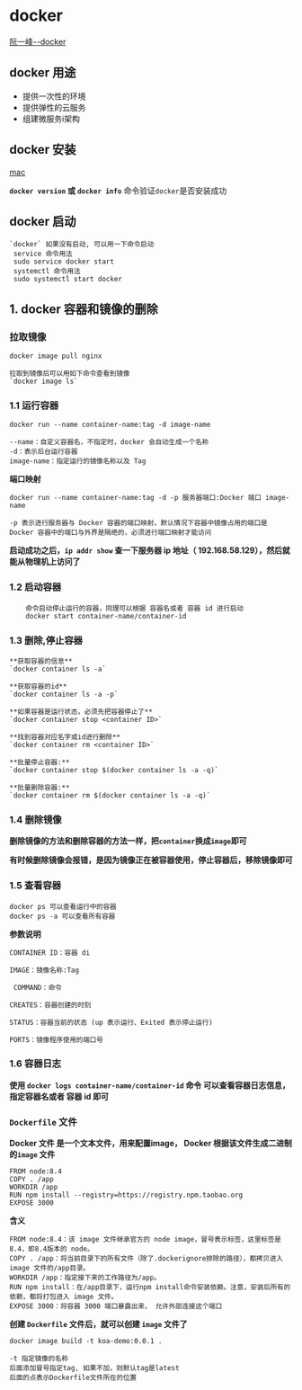 # docker

[阮一峰--docker](http://www.ruanyifeng.com/blog/2018/02/docker-tutorial.html)

## docker 用途
+ 提供一次性的环境
+ 提供弹性的云服务
+ 组建微服务i架构

## docker 安装

[mac](https://docs.docker.com/docker-for-mac/install/)

**`docker version` 或 `docker info`** 命令验证`docker`是否安装成功

## docker 启动

```
`docker` 如果没有启动, 可以用一下命令启动
 service 命令用法
 sudo service docker start
 systemctl 命令用法
 sudo systemctl start docker
```

## 1. docker 容器和镜像的删除

### 拉取镜像

```docker
docker image pull nginx

拉取到镜像后可以用如下命令查看到镜像
`docker image ls`

```

### 1.1 运行容器

```docker
docker run --name container-name:tag -d image-name

--name：自定义容器名，不指定时，docker 会自动生成一个名称
-d：表示后台运行容器
image-name：指定运行的镜像名称以及 Tag
```

**端口映射**

```docker
docker run --name container-name:tag -d -p 服务器端口:Docker 端口 image-name

-p 表示进行服务器与 Docker 容器的端口映射，默认情况下容器中镜像占用的端口是 Docker 容器中的端口与外界是隔绝的，必须进行端口映射才能访问
```

**启动成功之后，`ip addr show` 查一下服务器 ip 地址（ 192.168.58.129），然后就能从物理机上访问了**


### 1.2 启动容器

```docker
    命令启动停止运行的容器，同理可以根据 容器名或者 容器 id 进行启动
    docker start container-name/container-id
```

### 1.3 删除,停止容器

    **获取容器的信息**
    `docker container ls -a`

    **获取容器的id**
    `docker container ls -a -p`

    **如果容器是运行状态，必须先把容器停止了**
    `docker container stop <container ID>`

    **找到容器对应名字或id进行删除**
    `docker container rm <container ID>`

    **批量停止容器:**
    `docker container stop $(docker container ls -a -q)`

    **批量删除容器:**
    `docker container rm $(docker container ls -a -q)`
    

### 1.4 删除镜像

**删除镜像的方法和删除容器的方法一样，把`container`换成`image`即可**

**有时候删除镜像会报错，是因为镜像正在被容器使用，停止容器后，移除镜像即可**


### 1.5 查看容器

```docker
docker ps 可以查看运行中的容器
docker ps -a 可以查看所有容器

```

**参数说明**

```docker
CONTAINER ID：容器 di

IMAGE：镜像名称:Tag

 COMMAND：命令

CREATES：容器创建的时刻

STATUS：容器当前的状态 (up 表示运行、Exited 表示停止运行)

PORTS：镜像程序使用的端口号
```

### 1.6 容器日志

**使用 `docker logs container-name/container-id` 命令 可以查看容器日志信息，指定容器名或者 容器 id 即可**


###    `Dockerfile` 文件

**Docker 文件 是一个文本文件，用来配置image， Docker 根据该文件生成二进制的`image` 文件**

```
FROM node:8.4
COPY . /app
WORKDIR /app
RUN npm install --registry=https://registry.npm.taobao.org
EXPOSE 3000
```

**含义**

```docker
FROM node:8.4：该 image 文件继承官方的 node image，冒号表示标签，这里标签是8.4，即8.4版本的 node。
COPY . /app：将当前目录下的所有文件（除了.dockerignore排除的路径），都拷贝进入 image 文件的/app目录。
WORKDIR /app：指定接下来的工作路径为/app。
RUN npm install：在/app目录下，运行npm install命令安装依赖。注意，安装后所有的依赖，都将打包进入 image 文件。
EXPOSE 3000：将容器 3000 端口暴露出来， 允许外部连接这个端口
```

**创建 `Dockerfile` 文件后，就可以创建  `image` 文件了**

`docker image build -t koa-demo:0.0.1 .`

```
-t 指定镜像的名称
后面添加冒号指定tag, 如果不加，则默认tag是latest
后面的点表示Dockerfile文件所在的位置
```